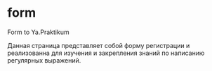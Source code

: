 # form
Form to Ya.Praktikum

Данная страница представляет собой форму регистрации и реализованна для изучения и закрепления знаний по написанию регулярных выражений. 
